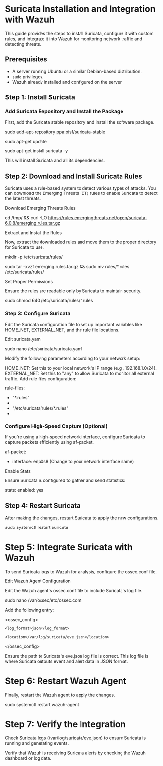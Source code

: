 # Suricata Installation and Integration with Wazuh

This guide provides the steps to install Suricata, configure it with custom rules, and integrate it into Wazuh for monitoring network traffic and detecting threats.

## Prerequisites

- A server running Ubuntu or a similar Debian-based distribution.
- `sudo` privileges.
- Wazuh already installed and configured on the server.

## Step 1: Install Suricata

### Add Suricata Repository and Install the Package

First, add the Suricata stable repository and install the software package.

sudo add-apt-repository ppa:oisf/suricata-stable

sudo apt-get update

sudo apt-get install suricata -y

This will install Suricata and all its dependencies.

## Step 2: Download and Install Suricata Rules
Suricata uses a rule-based system to detect various types of attacks. You can download the Emerging Threats (ET) rules to enable Suricata to detect the latest threats.

Download Emerging Threats Rules

cd /tmp/ && curl -LO https://rules.emergingthreats.net/open/suricata-6.0.8/emerging.rules.tar.gz

Extract and Install the Rules

Now, extract the downloaded rules and move them to the proper directory for Suricata to use.

mkdir -p /etc/suricata/rules/

sudo tar -xvzf emerging.rules.tar.gz && sudo mv rules/*.rules /etc/suricata/rules/

Set Proper Permissions

Ensure the rules are readable only by Suricata to maintain security.

sudo chmod 640 /etc/suricata/rules/*.rules

### Step 3: Configure Suricata

Edit the Suricata configuration file to set up important variables like HOME_NET, EXTERNAL_NET, and the rule file locations.

Edit suricata.yaml

sudo nano /etc/suricata/suricata.yaml

Modify the following parameters according to your network setup:

HOME_NET: Set this to your local network's IP range (e.g., 192.168.1.0/24).
EXTERNAL_NET: Set this to "any" to allow Suricata to monitor all external traffic.
Add rule files configuration:

rule-files: 

  - "*.rules"
  - 
  - "/etc/suricata/rules/*.rules"
  - 
### Configure High-Speed Capture (Optional)
If you're using a high-speed network interface, configure Suricata to capture packets efficiently using af-packet.

af-packet:
  - interface: enp0s8  (Change to your network interface name)

Enable Stats

Ensure Suricata is configured to gather and send statistics:

stats:
  enabled: yes

## Step 4: Restart Suricata
After making the changes, restart Suricata to apply the new configurations.

sudo systemctl restart suricata

# Step 5: Integrate Suricata with Wazuh
To send Suricata logs to Wazuh for analysis, configure the ossec.conf file.

Edit Wazuh Agent Configuration

Edit the Wazuh agent's ossec.conf file to include Suricata's log file.

sudo nano /var/ossec/etc/ossec.conf

Add the following <localfile> entry:

<ossec_config>
  
  <localfile>
    
    <log_format>json</log_format>
    
    <location>/var/log/suricata/eve.json</location>
    
  </localfile>
  
</ossec_config>

Ensure the path to Suricata's eve.json log file is correct. This log file is where Suricata outputs event and alert data in JSON format.

# Step 6: Restart Wazuh Agent
Finally, restart the Wazuh agent to apply the changes.

sudo systemctl restart wazuh-agent

# Step 7: Verify the Integration
Check Suricata logs (/var/log/suricata/eve.json) to ensure Suricata is running and generating events.

Verify that Wazuh is receiving Suricata alerts by checking the Wazuh dashboard or log data.
